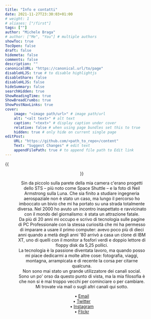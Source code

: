 ```yaml
---
title: "Info e contatti"
date: 2021-11-27T23:30:03+01:00
# weight: 1
# aliases: ["/first"]
tags: [""]
author: "Michele Braga"
# author: ["Me", "You"] # multiple authors
showToc: true
TocOpen: false
draft: false
hidemeta: false
comments: false
description: ""
canonicalURL: "https://canonical.url/to/page"
disableHLJS: true # to disable highlightjs
disableShare: false
disableHLJS: false
hideSummary: false
searchHidden: true
ShowReadingTime: true
ShowBreadCrumbs: true
ShowPostNavLinks: true
cover:
    image: "<image path/url>" # image path/url
    alt: "<alt text>" # alt text
    caption: "<text>" # display caption under cover
    relative: false # when using page bundles set this to true
    hidden: true # only hide on current single page
editPost:
    URL: "https://github.com/<path_to_repo>/content"
    Text: "Suggest Changes" # edit text
    appendFilePath: true # to append file path to Edit link
---
```


{{<figure src="/img/avatar-2.png" width="200" align="center" title="...">}}

Sin da piccolo sulla parete della mia camera c'erano progetti dello STS – più noto come Space Shuttle – e la foto di Neil Armstrong sulla Luna. Che sia finito a studiare ingegneria aerospaziale non è stato un caso, ma lungo il percorso ho imboccato un bivio che mi ha portato su una strada totalmente diversa. Nel 2000 ho avuto un incontro inaspettato e ravvicinato con il mondo del giornalismo: è stata un attrazione fatale.  
Da più di 20 anni mi occupo e scrivo di tecnologia sulle pagine di PC Professionale con la stessa curiosità che mi ha permesso di imparare a usare il primo computer: avevo poco più di dieci anni quando a metà degli anni '80 arrivò a casa un clone di IBM XT, uno di quelli con il monitor a fosfori verdi e doppio lettore di floppy disk da 5,25 pollici.  
La tecnologia è la passione diventata lavoro, ma quando posso mi piace dedicarmi a molte altre cose: fotografia, viaggi, montagna, arrampicata e di recente la corsa per citarne qualcuna.  
Non sono mai stato un grande utilizzatore dei canali social. Sono un po' orso da questo punto di vista, ma la mia filosofia è che non si è mai troppo vecchi per cominciare o per cambiare. Mi trovate via mail o sugli altri canali qui sotto.

• [Email](mailto:mikbraga.net@gmail.com)  
• [Twitter](https://twitter.com/mikbraga)  
• [Instagram](https://instagram.com/mikbraga75)   
• [Flickr](https://www.flickr.com/photos/193876009@N08/)